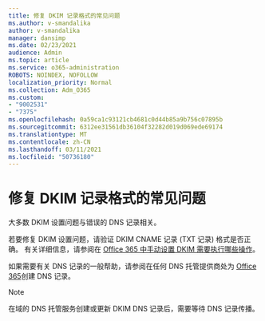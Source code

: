 ```yaml
---
title: 修复 DKIM 记录格式的常见问题
ms.author: v-smandalika
author: v-smandalika
manager: dansimp
ms.date: 02/23/2021
audience: Admin
ms.topic: article
ms.service: o365-administration
ROBOTS: NOINDEX, NOFOLLOW
localization_priority: Normal
ms.collection: Adm_O365
ms.custom:
- "9002531"
- "7375"
ms.openlocfilehash: 0a59ca1c93121cb4681c0d44b85a9b756c07895b
ms.sourcegitcommit: 6312ee31561db36104f32282d019d069ede69174
ms.translationtype: MT
ms.contentlocale: zh-CN
ms.lasthandoff: 03/11/2021
ms.locfileid: "50736180"
---
```

# <a name="fix-common-problems-with-dkim-record-formatting"></a>修复 DKIM 记录格式的常见问题

大多数 DKIM 设置问题与错误的 DNS 记录相关。

若要修复 DKIM 设置问题，请验证 DKIM CNAME 记录 (TXT 记录) 格式是否正确。  有关详细信息，请参阅在 [Office 365 中手动设置 DKIM 需要执行哪些操作](https://docs.microsoft.com/microsoft-365/security/office-365-security/use-dkim-to-validate-outbound-email)。

如果需要有关 DNS 记录的一般帮助，请参阅在任何 DNS 托管提供商处为 [Office 365](https://docs.microsoft.com/microsoft-365/admin/get-help-with-domains/create-dns-records-at-any-dns-hosting-provider)创建 DNS 记录。

> [!NOTE]
> 在域的 DNS 托管服务创建或更新 DKIM DNS 记录后，需要等待 DNS 记录传播。
